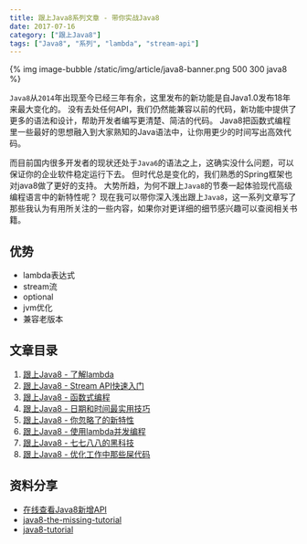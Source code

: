 ```yaml
---
title: 跟上Java8系列文章 - 带你实战Java8
date: 2017-07-16
category: ["跟上Java8"]
tags: ["Java8", "系列", "lambda", "stream-api"]
---
```


<p class="tc">
    {% img image-bubble /static/img/article/java8-banner.png 500 300 java8 %}
</p>

`Java8`从`2014`年出现至今已经三年有余，这里发布的新功能是自Java1.0发布18年来最大变化的。
没有去处任何API，我们仍然能兼容以前的代码，新功能中提供了更多的语法和设计，帮助开发者编写更清楚、简洁的代码。
Java8把函数式编程里一些最好的思想融入到大家熟知的Java语法中，让你用更少的时间写出高效代码。

<!-- more -->

而目前国内很多开发者的现状还处于`Java6`的语法之上，这确实没什么问题，可以保证你的企业软件稳定运行下去。
但时代总是变化的，我们熟悉的Spring框架也对java8做了更好的支持。
大势所趋，为何不跟上`Java8`的节奏一起体验现代高级编程语言中的新特性呢？
现在我可以带你深入浅出跟上`Java8`，这一系列文章写了那些我认为有用所关注的一些内容，如果你对更详细的细节感兴趣可以查阅相关书籍。

## 优势

- lambda表达式
- stream流
- optional
- jvm优化
- 兼容老版本

## 文章目录

1. [跟上Java8 - 了解lambda](/2017/07/17/keep-up-with-java8-lambda.html)
2. [跟上Java8 - Stream API快速入门](/2017/07/18/keep-up-with-java8-stream.html)
3. [跟上Java8 - 函数式编程](/2017/07/19/keep-up-with-java8-functional-programming.html)
4. [跟上Java8 - 日期和时间最实用技巧](/2017/07/20/keep-up-with-java8-datetime.html)
5. [跟上Java8 - 你忽略了的新特性](/2017/07/21/keep-up-with-java8-features.html)
6. [跟上Java8 - 使用lambda并发编程](/2017/07/22/keep-up-with-java8-concurrent.html)
7. [跟上Java8 - 七七八八的黑科技](/2017/07/23/keep-up-with-java8-tips.html)
8. [跟上Java8 - 优化工作中那些屎代码](/2017/07/24/keep-up-with-java8-optimizing.html)

## 资料分享

- [在线查看Java8新增API](http://winterbe.com/projects/java8-explorer)
- [java8-the-missing-tutorial](https://github.com/shekhargulati/java8-the-missing-tutorial)
- [java8-tutorial](https://github.com/winterbe/java8-tutorial)
